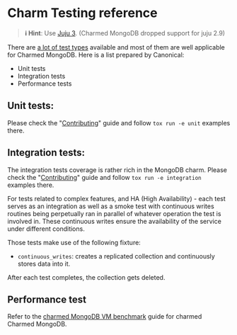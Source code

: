 # Charm Testing reference

> **:information_source: Hint**: Use [Juju 3](/t/5064). (Charmed MongoDB dropped support for juju 2.9)

There are [a lot of test types](https://en.wikipedia.org/wiki/Software_testing) available and most of them are well applicable for Charmed MongoDB. Here is a list prepared by Canonical:

* Unit tests
* Integration tests
* Performance tests

## Unit tests:
Please check the "[Contributing](https://github.com/canonical/mongodb-operator/blob/main/CONTRIBUTING.md#testing)" guide and follow `tox run -e unit` examples there.

## Integration tests:
The integration tests coverage is rather rich in the MongoDB charm. 
Please check the "[Contributing](https://github.com/canonical/mongodb-operator/blob/main/CONTRIBUTING.md#testing)" guide and follow `tox run -e integration` examples there.

For tests related to complex features, and HA (High Availability) - each test serves as an integration as well as a smoke test with continuous writes routines being perpetually ran in parallel of whatever operation the test is involved in. 
These continuous writes ensure the availability of the service under different conditions. 

Those tests make use of the following fixture:
-  `continuous_writes`: creates a replicated collection and continuously stores data into it.

After each test completes, the collection gets deleted.

## Performance test
Refer to the [charmed MongoDB VM benchmark](https://discourse.charmhub.io/t/how-to-charmed-mongodb-performance-testing/13942) guide for charmed Charmed MongoDB.
